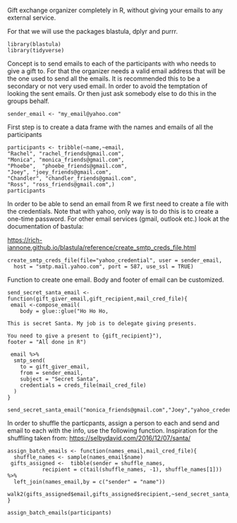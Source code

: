 Gift exchange organizer completely in R, without giving your emails to
any external service.

For that we will use the packages blastula, dplyr and purrr.

    library(blastula)
    library(tidyverse)

Concept is to send emails to each of the participants with who needs to
give a gift to. For that the organizer needs a valid email address that
will be the one used to send all the emails. It is recommended this to
be a secondary or not very used email. In order to avoid the temptation
of looking the sent emails. Or then just ask somebody else to do this in
the groups behalf.

    sender_email <- "my_email@yahoo.com"

First step is to create a data frame with the names and emails of all
the participants

    participants <- tribble(~name,~email,
    "Rachel", "rachel_friends@gmail.com",
    "Monica", "monica_friends@gmail.com",
    "Phoebe",  "phoebe_friends@gmail.com",
    "Joey", "joey_friends@gmail.com",
    "Chandler", "chandler_friends@gmail.com",
    "Ross", "ross_friends@gmail.com",)
    participants

In order to be able to send an email from R we first need to create a
file with the credentials. Note that with yahoo, only way is to do this
is to create a one-time password. For other email services (gmail,
outlook etc.) look at the documentation of bastula:

<a href="https://rich-iannone.github.io/blastula/reference/create_smtp_creds_file.html" class="uri">https://rich-iannone.github.io/blastula/reference/create_smtp_creds_file.html</a>

    create_smtp_creds_file(file="yahoo_credential", user = sender_email, 
      host = "smtp.mail.yahoo.com", port = 587, use_ssl = TRUE)

Function to create one email. Body and footer of email can be
customized.

    send_secret_santa_email <- function(gift_giver_email,gift_recipient,mail_cred_file){
     email <-compose_email(
        body = glue::glue("Ho Ho Ho,

    This is secret Santa. My job is to delegate giving presents.

    You need to give a present to {gift_recipient}"),
    footer = "All done in R")
     
     email %>%
      smtp_send(
        to = gift_giver_email,
        from = sender_email,
        subject = "Secret Santa",
        credentials = creds_file(mail_cred_file)
      )
    }

    send_secret_santa_email("monica_friends@gmail.com","Joey","yahoo_credential")

In order to shuffle the particpants, assign a person to each and send
and email to each with the info, use the following function. Inspiration
for the shuffling taken from:
<a href="https://selbydavid.com/2016/12/07/santa/" class="uri">https://selbydavid.com/2016/12/07/santa/</a>

    assign_batch_emails <- function(names_email,mail_cred_file){
      shuffle_names <- sample(names_email$name)
     gifts_assigned <-  tibble(sender = shuffle_names,
               recipient = c(tail(shuffle_names, -1), shuffle_names[1])) %>% 
      left_join(names_email,by = c("sender" = "name"))

    walk2(gifts_assigned$email,gifts_assigned$recipient,~send_secret_santa_email(.x,.y,mail_cred_file))
    }

    assign_batch_emails(participants)
